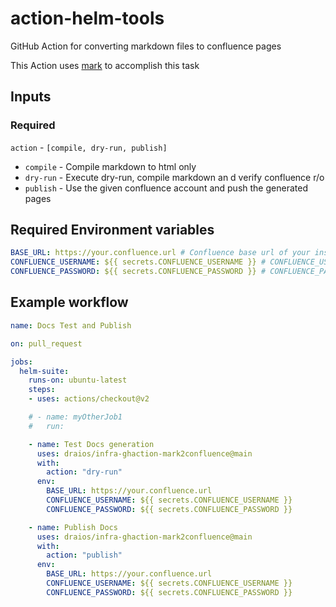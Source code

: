 # action-helm-tools

GitHub Action for converting markdown files to confluence pages

This Action uses [mark](https://github.com/kovetskiy/mark) to accomplish this task

## Inputs

### Required

`action` - `[compile, dry-run, publish]`

- `compile` - Compile markdown to html only
- `dry-run` - Execute dry-run, compile markdown an d verify confluence r/o 
- `publish` - Use the given confluence account and push the generated pages

## Required Environment variables

```yaml
BASE_URL: https://your.confluence.url # Confluence base url of your instance
CONFLUENCE_USERNAME: ${{ secrets.CONFLUENCE_USERNAME }} # CONFLUENCE_USERNAME (Confluence username) must be set in GitHub Repo secrets
CONFLUENCE_PASSWORD: ${{ secrets.CONFLUENCE_PASSWORD }} # CONFLUENCE_PASSWORD (Confluence api key) must be set in GitHub Repo secrets
```

## Example workflow


```yaml
name: Docs Test and Publish

on: pull_request

jobs:
  helm-suite:
    runs-on: ubuntu-latest
    steps:
    - uses: actions/checkout@v2

    # - name: myOtherJob1
    #   run:

    - name: Test Docs generation
      uses: draios/infra-ghaction-mark2confluence@main
      with:
        action: "dry-run"
      env:
        BASE_URL: https://your.confluence.url 
        CONFLUENCE_USERNAME: ${{ secrets.CONFLUENCE_USERNAME }}  
        CONFLUENCE_PASSWORD: ${{ secrets.CONFLUENCE_PASSWORD }} 

    - name: Publish Docs
      uses: draios/infra-ghaction-mark2confluence@main
      with:
        action: "publish"
      env:
        BASE_URL: https://your.confluence.url 
        CONFLUENCE_USERNAME: ${{ secrets.CONFLUENCE_USERNAME }}  
        CONFLUENCE_PASSWORD: ${{ secrets.CONFLUENCE_PASSWORD }} 
```


